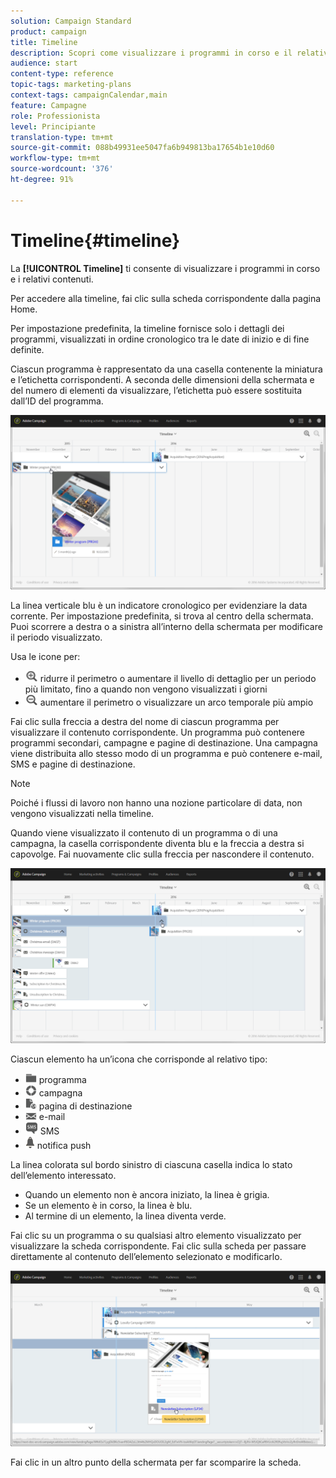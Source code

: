 ```yaml
---
solution: Campaign Standard
product: campaign
title: Timeline
description: Scopri come visualizzare i programmi in corso e il relativo contenuto utilizzando l’interfaccia di Adobe Campaign Standard.
audience: start
content-type: reference
topic-tags: marketing-plans
context-tags: campaignCalendar,main
feature: Campagne
role: Professionista
level: Principiante
translation-type: tm+mt
source-git-commit: 088b49931ee5047fa6b949813ba17654b1e10d60
workflow-type: tm+mt
source-wordcount: '376'
ht-degree: 91%

---
```



# Timeline{#timeline}

La **[!UICONTROL Timeline]** ti consente di visualizzare i programmi in corso e i relativi contenuti.

Per accedere alla timeline, fai clic sulla scheda corrispondente dalla pagina Home.

Per impostazione predefinita, la timeline fornisce solo i dettagli dei programmi, visualizzati in ordine cronologico tra le date di inizio e di fine definite.

Ciascun programma è rappresentato da una casella contenente la miniatura e l’etichetta corrispondenti. A seconda delle dimensioni della schermata e del numero di elementi da visualizzare, l’etichetta può essere sostituita dall’ID del programma.

![](assets/timeline_1.png)

La linea verticale blu è un indicatore cronologico per evidenziare la data corrente. Per impostazione predefinita, si trova al centro della schermata. Puoi scorrere a destra o a sinistra all’interno della schermata per modificare il periodo visualizzato.

Usa le icone per:

* ![](assets/timeline_zoom_in.png) ridurre il perimetro o aumentare il livello di dettaglio per un periodo più limitato, fino a quando non vengono visualizzati i giorni
* ![](assets/timeline_zoom_out.png) aumentare il perimetro o visualizzare un arco temporale più ampio

Fai clic sulla freccia a destra del nome di ciascun programma per visualizzare il contenuto corrispondente. Un programma può contenere programmi secondari, campagne e pagine di destinazione. Una campagna viene distribuita allo stesso modo di un programma e può contenere e-mail, SMS e pagine di destinazione.

>[!NOTE]
>
>Poiché i flussi di lavoro non hanno una nozione particolare di data, non vengono visualizzati nella timeline.

Quando viene visualizzato il contenuto di un programma o di una campagna, la casella corrispondente diventa blu e la freccia a destra si capovolge. Fai nuovamente clic sulla freccia per nascondere il contenuto.

![](assets/timeline_2.png)

Ciascun elemento ha un’icona che corrisponde al relativo tipo:

* ![](assets/timeline_program_icon.png) programma
* ![](assets/timeline_campaign_icon.png) campagna
* ![](assets/timeline_lp_icon.png) pagina di destinazione
* ![](assets/timeline_email_icon.png) e-mail
* ![](assets/timeline_sms_icon.png) SMS
* ![](assets/timeline_push_icon.png) notifica push

La linea colorata sul bordo sinistro di ciascuna casella indica lo stato dell’elemento interessato.

* Quando un elemento non è ancora iniziato, la linea è grigia.
* Se un elemento è in corso, la linea è blu.
* Al termine di un elemento, la linea diventa verde.

Fai clic su un programma o su qualsiasi altro elemento visualizzato per visualizzare la scheda corrispondente. Fai clic sulla scheda per passare direttamente al contenuto dell’elemento selezionato e modificarlo.

![](assets/timeline_3.png)

Fai clic in un altro punto della schermata per far scomparire la scheda.
